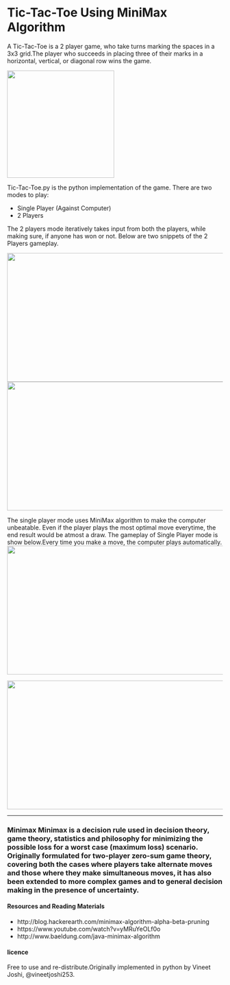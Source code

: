 # Tic-Tac-Toe Using MiniMax Algorithm
A Tic-Tac-Toe is a 2 player game, who take turns marking the spaces in a 3x3 grid.The player who succeeds in placing three of their marks in a horizontal, vertical, or diagonal row wins the game.

<img align="center" width="250" height="250" src="http://i1079.photobucket.com/albums/w508/vineetjoshi253/2000px-Tic_tac_toe.svg_zps3arf8wkq.png">

Tic-Tac-Toe.py is the python implementation of the game. 
There are two modes to play:
<ul>
 <li>Single Player (Against Computer)</li>
 <li>2 Players</li>
</ul>

The 2 players mode iteratively takes input from both the players, while making sure, if anyone has won or not. Below are two snippets of the 2 Players gameplay. 

<img align="center" width="700" height="300" src="http://i1079.photobucket.com/albums/w508/vineetjoshi253/4_zpspvuohswh.png">

<img align="center" width="700" height="300" src="http://i1079.photobucket.com/albums/w508/vineetjoshi253/5_zps9cwajtnw.png">

The single player mode uses MiniMax algorithm to make the computer unbeatable. Even if the player plays the most optimal move everytime, the end result would be atmost a draw. 
The gameplay of Single Player mode is show below.Every time you make a move, the computer plays automatically. 
<img align="center" width="700" height="300" src="http://photobucket.com/gallery/http://s1079.photobucket.com/user/vineetjoshi253/media/2_zpsffqrzutk.png.html">

<img align="center" width="700" height="300" src="http://i1079.photobucket.com/albums/w508/vineetjoshi253/5_zpsoxts2noj.png">

<hr>

<h3>Minimax</hr>
Minimax is a decision rule used in decision theory, game theory, statistics and philosophy for minimizing the possible loss for a worst case (maximum loss) scenario. Originally formulated for two-player zero-sum game theory, covering both the cases where players take alternate moves and those where they make simultaneous moves, it has also been extended to more complex games and to general decision making in the presence of uncertainty.

<h4>Resources and Reading Materials</h4>
<ul>
  <li>http://blog.hackerearth.com/minimax-algorithm-alpha-beta-pruning</li>
  <li>https://www.youtube.com/watch?v=yMRuYeOLf0o</li>
  <li>http://www.baeldung.com/java-minimax-algorithm</li>
 </ul>

<h4>licence</h4>
Free to use and re-distribute.Originally implemented in python by Vineet Joshi, @vineetjoshi253.
